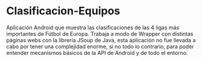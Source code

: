 # Clasificacion-Equipos
Aplicación Android que muestra las clasificaciones de las 4 ligas más importantes de Fútbol de Europa. Trabaja a modo de Wrapper con distintas páginas webs con la librería JSoup de Java, esta aplicación no fue llevada a cabo por tener una complejidad enorme, si no todo lo contrario, para poder entender mecanismos básicos de la API de Android y de todo el entorno.
